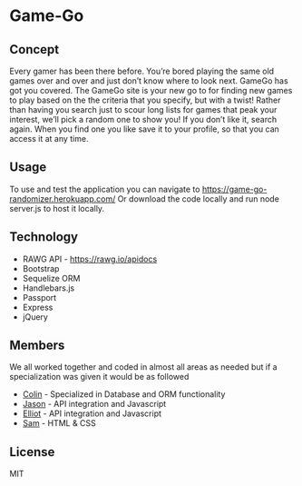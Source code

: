 # Game-Go
## Concept
Every gamer has been there before. You’re bored playing the same old games over and over and just don’t know where to look next. GameGo has got you covered. The GameGo site is your new go to for finding  new games to play based on the the criteria that you specify, but with a twist! Rather than having you search just to scour long lists for games that peak your interest, we’ll pick a random one to show you! If you don’t like it, search again. When you find one you like save it to your profile, so that you can access it at any time. 

## Usage
To use and test the application you can navigate to https://game-go-randomizer.herokuapp.com/
Or download the code locally and run node server.js to host it locally.

## Technology
- RAWG API - https://rawg.io/apidocs
- Bootstrap
- Sequelize ORM
- Handlebars.js
- Passport
- Express
- jQuery

## Members
 We all worked together and coded in almost all areas as needed but if a specialization was given it would be as followed

- [Colin](https://github.com/ColinJohnson747) - Specialized in Database and ORM functionality
- [Jason](https://github.com/jvernot) - API integration and Javascript
- [Elliot](https://github.com/Elliotmrgn) - API integration and Javascript
- [Sam](https://github.com/samuelguevara98) - HTML & CSS

## License
MIT


